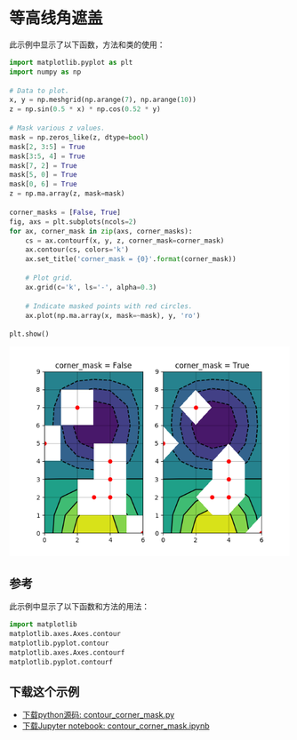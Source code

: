 # 等高线角遮盖

此示例中显示了以下函数，方法和类的使用：

```python
import matplotlib.pyplot as plt
import numpy as np

# Data to plot.
x, y = np.meshgrid(np.arange(7), np.arange(10))
z = np.sin(0.5 * x) * np.cos(0.52 * y)

# Mask various z values.
mask = np.zeros_like(z, dtype=bool)
mask[2, 3:5] = True
mask[3:5, 4] = True
mask[7, 2] = True
mask[5, 0] = True
mask[0, 6] = True
z = np.ma.array(z, mask=mask)

corner_masks = [False, True]
fig, axs = plt.subplots(ncols=2)
for ax, corner_mask in zip(axs, corner_masks):
    cs = ax.contourf(x, y, z, corner_mask=corner_mask)
    ax.contour(cs, colors='k')
    ax.set_title('corner_mask = {0}'.format(corner_mask))

    # Plot grid.
    ax.grid(c='k', ls='-', alpha=0.3)

    # Indicate masked points with red circles.
    ax.plot(np.ma.array(x, mask=~mask), y, 'ro')

plt.show()
```

![条形码示例](/static/images/gallery/sphx_glr_contour_corner_mask_001.png)

## 参考

此示例中显示了以下函数和方法的用法：

```python
import matplotlib
matplotlib.axes.Axes.contour
matplotlib.pyplot.contour
matplotlib.axes.Axes.contourf
matplotlib.pyplot.contourf
```

## 下载这个示例

- [下载python源码: contour_corner_mask.py](https://matplotlib.org/_downloads/contour_corner_mask.py)
- [下载Jupyter notebook: contour_corner_mask.ipynb](https://matplotlib.org/_downloads/contour_corner_mask.ipynb)